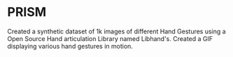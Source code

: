 # PRISM
Created a synthetic dataset of 1k images of different Hand Gestures using a Open Source Hand articulation Library named Libhand's.
Created a GIF displaying various hand gestures in motion.
